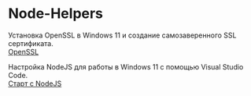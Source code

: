 # Node-Helpers  

Установка OpenSSL в Windows 11 и создание самозаверенного SSL сертификата.  
[OpenSSL](https://github.com/ABWEBIT/Node-Helpers/blob/main/OpenSSL/OpenSSL.md)  

Настройка NodeJS для работы в Windows 11 с помощью Visual Studio Code.  
[Старт с NodeJS](https://github.com/ABWEBIT/node-helpers/blob/main/node-project/start.md)
